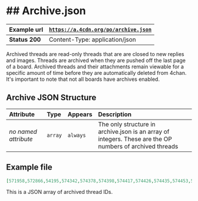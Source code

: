 # ## Archive.json ##

| **Example url** | [`https://a.4cdn.org/po/archive.json`](https://a.4cdn.org/po/archive.json) |
|:----------------|:-------------------------------------|
| **Status 200**  | Content-Type: application/json |

Archived threads are read-only threads that are are closed to new replies and images. Threads are archived when they are pushed off the last page of a board.
Archived threads and their attachments remain viewable for a specific amount of time before they are automatically deleted from 4chan.
It's important to note that not all boards have archives enabled.

## Archive JSON Structure ##

| **Attribute** | **Type** | **Appears** | **Description** |
|:--------------|:--------------|:--------------|:--------------|
| _no named attribute_ | `array` | `always` | The only structure in archive.json is an array of integers. These are the OP numbers of archived threads|

## Example file ##

```json
[571958,572866,54195,574342,574378,574398,574417,574426,574435,574453,574486,574510,574586,574588]
```

This is a JSON array of archived thread IDs.
